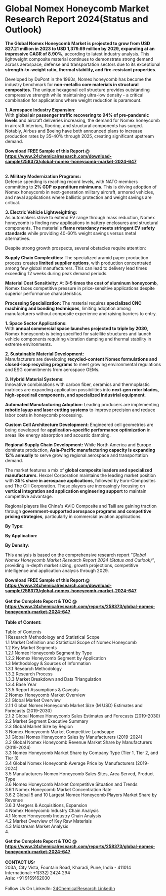 <h1>Global Nomex Honeycomb Market Research Report 2024(Status and Outlook)</h1><p><strong>The Global Nomex Honeycomb Market is projected to grow from USD 827.21 million in 2023 to USD 1,379.69 million by 2029, expanding at an impressive CAGR of 8.90%</strong>, according to latest industry analysis. This lightweight composite material continues to demonstrate strong demand across aerospace, defense and transportation sectors due to its exceptional <strong>strength-to-weight ratio, thermal stability, and fire-resistant properties</strong>.</p><p>Developed by DuPont in the 1960s, Nomex honeycomb has become the industry benchmark for <strong>non-metallic core materials in structural composites</strong>. The unique hexagonal cell structure provides outstanding compressive strength while maintaining ultra-low density - a critical combination for applications where weight reduction is paramount.</p><p><strong>1. Aerospace Industry Expansion:</strong><br>
With <strong>global air passenger traffic recovering to 94% of pre-pandemic levels</strong> and aircraft deliveries increasing, the demand for Nomex honeycomb in aircraft interiors, flooring, and structural components has surged. Notably, Airbus and Boeing have both announced plans to increase production rates by 35-40% through 2025, creating significant upstream demand.</p><div><b>Download FREE Sample of this Report @ 
            <a href="https://www.24chemicalresearch.com/download-sample/258373/global-nomex-honeycomb-market-2024-647">
            https://www.24chemicalresearch.com/download-sample/258373/global-nomex-honeycomb-market-2024-647</a></b></div><br><p><strong>2. Military Modernization Programs:</strong><br>
Defense spending is reaching record levels, with NATO members committing to <strong>2% GDP expenditure minimums</strong>. This is driving adoption of Nomex honeycomb in next-generation military aircraft, armored vehicles, and naval applications where ballistic protection and weight savings are critical.</p><p><strong>3. Electric Vehicle Lightweighting:</strong><br>
As automakers strive to extend EV range through mass reduction, Nomex honeycomb is finding new applications in battery enclosures and structural components. The material's <strong>flame retardancy meets stringent EV safety standards</strong> while providing 40-60% weight savings versus metal alternatives.</p><p>Despite strong growth prospects, several obstacles require attention:</p><p><strong>Supply Chain Complexities:</strong> The specialized aramid paper production process creates <strong>limited supplier options</strong>, with production concentrated among few global manufacturers. This can lead to delivery lead times exceeding 12 weeks during peak demand periods.</p><p><strong>Material Cost Sensitivity:</strong> At <strong>3-5 times the cost of aluminum honeycomb</strong>, Nomex faces competitive pressure in price-sensitive applications despite superior performance characteristics.</p><p><strong>Processing Specialization:</strong> The material requires <strong>specialized CNC machining and bonding techniques</strong>, limiting adoption among manufacturers without composite experience and raising barriers to entry.</p><p><strong>1. Space Sector Applications:</strong><br>
With <strong>annual commercial space launches projected to triple by 2030</strong>, Nomex honeycomb is being specified for satellite structures and launch vehicle components requiring vibration damping and thermal stability in extreme environments.</p><p><strong>2. Sustainable Material Development:</strong><br>
Manufacturers are developing <strong>recycled-content Nomex formulations and closed-loop recycling programs</strong> to meet growing environmental regulations and ESG commitments from aerospace OEMs.</p><p><strong>3. Hybrid Material Systems:</strong><br>
Innovative combinations with carbon fiber, ceramics and thermoplastic matrices are expanding application possibilities into <strong>next-gen rotor blades, high-speed rail components, and specialized industrial equipment</strong>.</p><p><strong>Automated Manufacturing Adoption:</strong> Leading producers are implementing <strong>robotic layup and laser cutting systems</strong> to improve precision and reduce labor costs in honeycomb processing.</p><p><strong>Custom Cell Architecture Development:</strong> Engineered cell geometries are being developed for <strong>application-specific performance optimization</strong> in areas like energy absorption and acoustic damping.</p><p><strong>Regional Supply Chain Development:</strong> While North America and Europe dominate production, <strong>Asia-Pacific manufacturing capacity is expanding 12% annually</strong> to serve growing regional aerospace and transportation demand.</p><p>The market features a mix of <strong>global composite leaders and specialized manufacturers</strong>. Hexcel Corporation maintains the leading market position with <strong>35% share in aerospace applications</strong>, followed by Euro-Composites and The Gill Corporation. These players are increasingly focusing on <strong>vertical integration and application engineering support</strong> to maintain competitive advantage.</p><p>Regional players like China's AVIC Composite and Taili are gaining traction through <strong>government-supported aerospace programs and competitive pricing strategies</strong>, particularly in commercial aviation applications.</p><p><strong>By Type:</strong></p><p><strong>By Application:</strong></p><p><strong>By Density:</strong></p><p>This analysis is based on the comprehensive research report <em>"Global Nomex Honeycomb Market Research Report 2024 (Status and Outlook)"</em>, providing in-depth market sizing, growth projections, competitive intelligence and application analysis through 2029.</p><div><b>Download FREE Sample of this Report @ 
            <a href="https://www.24chemicalresearch.com/download-sample/258373/global-nomex-honeycomb-market-2024-647">
            https://www.24chemicalresearch.com/download-sample/258373/global-nomex-honeycomb-market-2024-647</a></b></div><br><div><b>Get the Complete Report & TOC @ 
            <a href="https://www.24chemicalresearch.com/reports/258373/global-nomex-honeycomb-market-2024-647">
            https://www.24chemicalresearch.com/reports/258373/global-nomex-honeycomb-market-2024-647</a></b></div><br>
            <b>Table of Content:</b><p>Table of Contents<br />
1 Research Methodology and Statistical Scope<br />
1.1 Market Definition and Statistical Scope of Nomex Honeycomb<br />
1.2 Key Market Segments<br />
1.2.1 Nomex Honeycomb Segment by Type<br />
1.2.2 Nomex Honeycomb Segment by Application<br />
1.3 Methodology & Sources of Information<br />
1.3.1 Research Methodology<br />
1.3.2 Research Process<br />
1.3.3 Market Breakdown and Data Triangulation<br />
1.3.4 Base Year<br />
1.3.5 Report Assumptions & Caveats<br />
2 Nomex Honeycomb Market Overview<br />
2.1 Global Market Overview<br />
2.1.1 Global Nomex Honeycomb Market Size (M USD) Estimates and Forecasts (2019-2030)<br />
2.1.2 Global Nomex Honeycomb Sales Estimates and Forecasts (2019-2030)<br />
2.2 Market Segment Executive Summary<br />
2.3 Global Market Size by Region<br />
3 Nomex Honeycomb Market Competitive Landscape<br />
3.1 Global Nomex Honeycomb Sales by Manufacturers (2019-2024)<br />
3.2 Global Nomex Honeycomb Revenue Market Share by Manufacturers (2019-2024)<br />
3.3 Nomex Honeycomb Market Share by Company Type (Tier 1, Tier 2, and Tier 3)<br />
3.4 Global Nomex Honeycomb Average Price by Manufacturers (2019-2024)<br />
3.5 Manufacturers Nomex Honeycomb Sales Sites, Area Served, Product Type<br />
3.6 Nomex Honeycomb Market Competitive Situation and Trends<br />
3.6.1 Nomex Honeycomb Market Concentration Rate<br />
3.6.2 Global 5 and 10 Largest Nomex Honeycomb Players Market Share by Revenue<br />
3.6.3 Mergers & Acquisitions, Expansion<br />
4 Nomex Honeycomb Industry Chain Analysis<br />
4.1 Nomex Honeycomb Industry Chain Analysis<br />
4.2 Market Overview of Key Raw Materials<br />
4.3 Midstream Market Analysis<br />
4.</p><div><b>Get the Complete Report & TOC @ 
            <a href="https://www.24chemicalresearch.com/reports/258373/global-nomex-honeycomb-market-2024-647">
            https://www.24chemicalresearch.com/reports/258373/global-nomex-honeycomb-market-2024-647</a></b></div><br><b>CONTACT US:</b><br>
            203A, City Vista, Fountain Road, Kharadi, Pune, India - 411014<br>
            International: +1(332) 2424 294<br>
            Asia: +91 9169162030 <br><br>
            Follow Us On LinkedIn: <a href="https://www.linkedin.com/company/24chemicalresearch/">24ChemicalResearch LinkedIn</a>